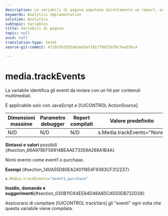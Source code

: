 ```yaml
---
description: Le variabili di pagina popolano direttamente un report, ad esempio pageName, List Props, List Variables e così via.
keywords: Analytics Implementation
solution: Analytics
subtopic: Variables
title: Variabili di pagina
topic: null
uuid: null
translation-type: tm+mt
source-git-commit: 47291fb3d55ab3eb5ef181770bf2078c7ea55bc4

---
```



# media.trackEvents

La variabile identifica gli eventi da inviare con un hit per contenuti multimediali.


<!-- 

media_trackEvents.xml

 -->

È applicabile solo con JavaScript e [!UICONTROL ActionSource].

| Dimensioni massime | Parametro debugger | Report compilati | Valore predefinito |
|---|---|---|---|
| N/D | N/D | N/D | s.Media.trackEvents="None" |

**Sintassi e valori** possibili {#section_66A978EF56914BEAAE73359A268A1B4A}

Nomi evento come event1 o purchase.

**Esempi** {#section_140A55D80EA24011954F9383CF312237}

```js
s.Media.trackEvents="event1,purchase"
```

**Insidie, domande e suggerimenti**{#section_030B11C64EE84D46A85CA550DB732D28}

Assicurarsi di compilare [!UICONTROL trackVars] gli "eventi" ogni volta che questa variabile viene compilata.
